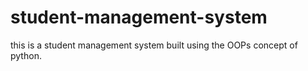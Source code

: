 # student-management-system
this is a student management system built using the OOPs concept of python.
